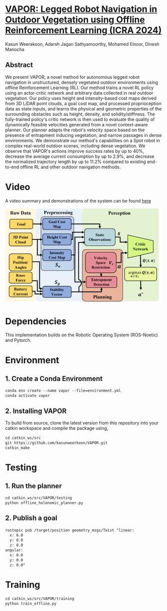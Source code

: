 # [VAPOR: Legged Robot Navigation in Outdoor Vegetation using Offline Reinforcement Learning (ICRA 2024)](https://arxiv.org/pdf/2309.07832.pdf)
Kasun Weerakoon, Adarsh Jagan Sathyamoorthy, Mohamed Elnoor, Dinesh Manocha

## Abstract

We present VAPOR, a novel method for autonomous legged robot navigation in unstructured, densely vegetated outdoor environments using offline Reinforcement Learning (RL). 
Our method trains a novel RL policy using an actor-critic network and arbitrary data collected in real outdoor vegetation. 
Our policy uses height and intensity-based cost maps derived from 3D LiDAR point clouds, a goal cost map, and processed proprioception data as state inputs, 
and learns the physical and geometric properties of the surrounding obstacles such as height, density, and solidity/stiffness. 
The fully-trained policy's critic network is then used to evaluate the quality of dynamically feasible velocities generated from a novel context-aware planner. 
Our planner adapts the robot's velocity space based on the presence of entrapment inducing vegetation, and narrow passages in dense environments. 
We demonstrate our method's capabilities on a Spot robot in complex real-world outdoor scenes, including dense vegetation. 
We observe that VAPOR's actions improve success rates by up to 40%, decrease the average current consumption by up to 2.9%, 
and decrease the normalized trajectory length by up to 11.2% compared to existing end-to-end offline RL and other outdoor navigation methods.

# Video
A video summary and demonstrations of the system can be found [here](https://www.youtube.com/watch?v=toPUHt6Mn8A&t=1s)


![VAPOR System Architecture](https://github.com/kasunweerkoon/VAPOR/blob/master/vapor-system-architecture.png)


# Dependencies

This implementation builds on the Robotic Operating System (ROS-Noetic) and Pytorch. 

# Environment

## 1. Create a Conda Environment

```
conda env create --name vapor --file=environment.yml
conda activate vapor
```
              
## 2. Installing VAPOR
To build from source, clone the latest version from this repository into your catkin workspace and compile the package using,

```
cd catkin_ws/src
git https://github.com/kasunweerkoon/VAPOR.git
catkin_make
```

# Testing

## 1. Run the planner
```
cd catkin_ws/src/VAPOR/testing
python offline_holonomic_planner.py
```
## 2. Publish a goal
```
rostopic pub /target/position geometry_msgs/Twist "linear:
  x: 6.0
  y: 0.0
  z: 0.0
angular:
  x: 0.0
  y: 0.0
  z: 0.0"  
```
# Training
```
cd catkin_ws/src/VAPOR/training
python train_offline.py
```
